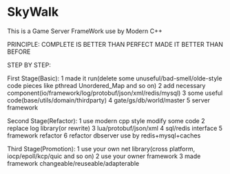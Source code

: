 # SkyWalk
This is a Game Server FrameWork use by Modern C++


PRINCIPLE:
	COMPLETE IS BETTER THAN PERFECT
	MADE IT BETTER THAN BEFORE


STEP BY STEP:

First Stage(Basic): 
	1 made it run(delete some unuseful/bad-smell/olde-style code pieces like pthread Unordered_Map and so on)
	2 add necessary component(io/framework/log/protobuf/json/xml/redis/mysql)
	3 some useful code(base/utils/domain/thirdparty)
	4 gate/gs/db/world/master
	5 server framework

Second Stage(Refactor):
	1 use modern cpp style modify some code
	2 replace log library(or rewrite)
	3 lua/protobuf/json/xml 
	4 sql/redis interface
	5 framework refactor
	6 refactor dbserver use by redis+mysql+caches

Third Stage(Promotion):
	1 use your own net library(cross platform, iocp/epoll/kcp/quic and so on)
	2 use your owner framework
	3 made framework changeable/reuseable/adapterable
